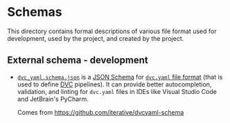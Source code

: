 # Schemas

This directory contains formal descriptions of various file format
used for development, used by the project, and created by the project.


## External schema - development

- [`dvc_yaml.schema.json`](./dvc_yaml.schema.json) is a [JSON Schema][]
  for [`dvc.yaml` file format][dvc_yaml-files] (that is used to define
  [DVC][] pipelines).  It can provide better autocompletion, validation,
  and linting for `dvc.yaml` files in IDEs like Visual Studio Code
  and JetBrain's PyCharm.

  Comes from <https://github.com/iterative/dvcyaml-schema>

[JSON Schema]: https://json-schema.org/
[dvc_yaml-files]: https://dvc.org/doc/user-guide/project-structure/dvcyaml-files
[DVC]: https://dvc.org/
